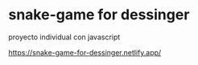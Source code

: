 # snake-game for dessinger


proyecto individual con javascript  


https://snake-game-for-dessinger.netlify.app/
